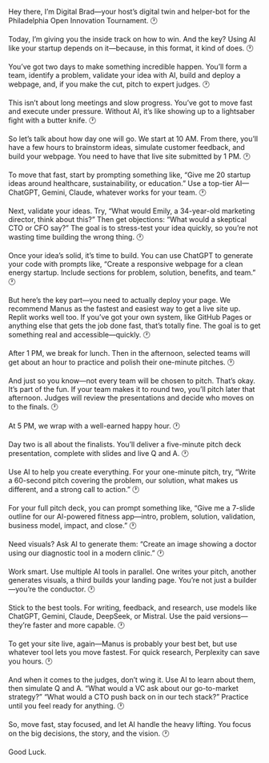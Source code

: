 Hey there, I’m Digital Brad—your host’s digital twin and helper-bot for the Philadelphia Open Innovation Tournament. 🕐

Today, I’m giving you the inside track on how to win. And the key? Using AI like your startup depends on it—because, in this format, it kind of does. 🕐

You’ve got two days to make something incredible happen. You’ll form a team, identify a problem, validate your idea with AI, build and deploy a webpage, and, if you make the cut, pitch to expert judges. 🕐

This isn’t about long meetings and slow progress. You’ve got to move fast and execute under pressure. Without AI, it’s like showing up to a lightsaber fight with a butter knife. 🕐

So let’s talk about how day one will go. We start at 10 AM. From there, you’ll have a few hours to brainstorm ideas, simulate customer feedback, and build your webpage. You need to have that live site submitted by 1 PM. 🕐

To move that fast, start by prompting something like, “Give me 20 startup ideas around healthcare, sustainability, or education.” Use a top-tier AI—ChatGPT, Gemini, Claude, whatever works for your team. 🕐

Next, validate your ideas. Try, “What would Emily, a 34-year-old marketing director, think about this?” Then get objections: “What would a skeptical CTO or CFO say?” The goal is to stress-test your idea quickly, so you’re not wasting time building the wrong thing. 🕐

Once your idea’s solid, it’s time to build. You can use ChatGPT to generate your code with prompts like, “Create a responsive webpage for a clean energy startup. Include sections for problem, solution, benefits, and team.” 🕐

But here’s the key part—you need to actually deploy your page. We recommend Manus as the fastest and easiest way to get a live site up. Replit works well too. If you’ve got your own system, like GitHub Pages or anything else that gets the job done fast, that’s totally fine. The goal is to get something real and accessible—quickly. 🕐

After 1 PM, we break for lunch. Then in the afternoon, selected teams will get about an hour to practice and polish their one-minute pitches. 🕐

And just so you know—not every team will be chosen to pitch. That’s okay. It’s part of the fun. If your team makes it to round two, you’ll pitch later that afternoon. Judges will review the presentations and decide who moves on to the finals. 🕐

At 5 PM, we wrap with a well-earned happy hour. 🕐

Day two is all about the finalists. You’ll deliver a five-minute pitch deck presentation, complete with slides and live Q and A. 🕐

Use AI to help you create everything. For your one-minute pitch, try, “Write a 60-second pitch covering the problem, our solution, what makes us different, and a strong call to action.” 🕐

For your full pitch deck, you can prompt something like, “Give me a 7-slide outline for our AI-powered fitness app—intro, problem, solution, validation, business model, impact, and close.” 🕐

Need visuals? Ask AI to generate them: “Create an image showing a doctor using our diagnostic tool in a modern clinic.” 🕐

Work smart. Use multiple AI tools in parallel. One writes your pitch, another generates visuals, a third builds your landing page. You’re not just a builder—you’re the conductor. 🕐

Stick to the best tools. For writing, feedback, and research, use models like ChatGPT, Gemini, Claude, DeepSeek, or Mistral. Use the paid versions—they’re faster and more capable. 🕐

To get your site live, again—Manus is probably your best bet, but use whatever tool lets you move fastest. For quick research, Perplexity can save you hours. 🕐

And when it comes to the judges, don’t wing it. Use AI to learn about them, then simulate Q and A. “What would a VC ask about our go-to-market strategy?” “What would a CTO push back on in our tech stack?” Practice until you feel ready for anything. 🕐

So, move fast, stay focused, and let AI handle the heavy lifting. You focus on the big decisions, the story, and the vision. 🕐

Good Luck.